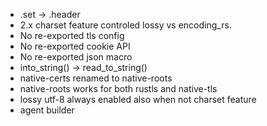 
* .set -> .header
* 2.x charset feature controled lossy vs encoding_rs.
* No re-exported tls config
* No re-exported cookie API
* No re-exported json macro
* into_string() -> read_to_string()
* native-certs renamed to native-roots
* native-roots works for both rustls and native-tls
* lossy utf-8 always enabled also when not charset feature
* agent builder

